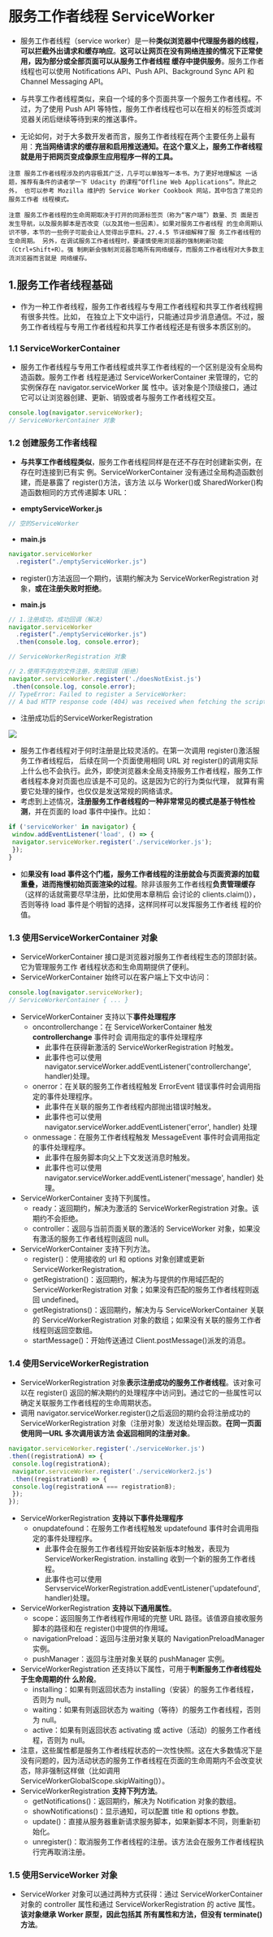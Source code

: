 # 服务工作者线程 ServiceWorker

+ 服务工作者线程（service worker）是一种**类似浏览器中代理服务器的线程，可以拦截外出请求和缓存响应**。**这可以让网页在没有网络连接的情况下正常使用，因为部分或全部页面可以从服务工作者线程 缓存中提供服务**。服务工作者线程也可以使用 Notifications API、Push API、Background Sync API 和 Channel Messaging API。

+ 与共享工作者线程类似，来自一个域的多个页面共享一个服务工作者线程。不过，为了使用 Push API 等特性，服务工作者线程也可以在相关的标签页或浏览器关闭后继续等待到来的推送事件。 
+ 无论如何，对于大多数开发者而言，服务工作者线程在两个主要任务上最有用：**充当网络请求的缓存层和启用推送通知。在这个意义上，服务工作者线程就是用于把网页变成像原生应用程序一样的工具。**

`注意 服务工作者线程涉及的内容极其广泛，几乎可以单独写一本书。为了更好地理解这 一话题，推荐有条件的读者学一下 Udacity 的课程“Offline Web Applications”。除此之外， 也可以参考 Mozilla 维护的 Service Worker Cookbook 网站，其中包含了常见的服务工作者 线程模式。`

`注意 服务工作者线程的生命周期取决于打开的同源标签页（称为“客户端”）数量、页 面是否发生导航，以及服务脚本是否改变（以及其他一些因素）。如果对服务工作者线程 的生命周期认识不够，本节的一些例子可能会让人觉得出乎意料。27.4.5 节详细解释了服 务工作者线程的生命周期。 另外，在调试服务工作者线程时，要谨慎使用浏览器的强制刷新功能（Ctrl+Shift+R）。强 制刷新会强制浏览器忽略所有网络缓存，而服务工作者线程对大多数主流浏览器而言就是 网络缓存。`

## 1.服务工作者线程基础

+ 作为一种工作者线程，服务工作者线程与专用工作者线程和共享工作者线程拥有很多共性。比如， 在独立上下文中运行，只能通过异步消息通信。不过，服务工作者线程与专用工作者线程和共享工作者线程还是有很多本质区别的。

### 1.1 ServiceWorkerContainer

+ 服务工作者线程与专用工作者线程或共享工作者线程的一个区别是没有全局构造函数。服务工作者 线程是通过 ServiceWorkerContainer 来管理的，它的实例保存在 navigator.serviceWorker 属 性中。该对象是个顶级接口，通过它可以让浏览器创建、更新、销毁或者与服务工作者线程交互。

```javascript
console.log(navigator.serviceWorker);
// ServiceWorkerContainer 对象
```

### 1.2 创建服务工作者线程

+ **与共享工作者线程类似**，服务工作者线程同样是在还不存在时创建新实例，在存在时连接到已有实 例。ServiceWorkerContainer 没有通过全局构造函数创建，而是暴露了 register()方法，该方法 以与 Worker()或 SharedWorker()构造函数相同的方式传递脚本 URL：

+ **emptyServiceWorker.js**

```javascript
// 空的ServiceWorker 
```

+ **main.js**

```javascript
navigator.serviceWorker
  .register("./emptyServiceWorker.js")
```

+ register()方法返回一个期约，该期约解决为 ServiceWorkerRegistration 对象，**或在注册失败时拒绝**。

+ **main.js**

```javascript
// 1.注册成功，成功回调（解决）
navigator.serviceWorker
  .register("./emptyServiceWorker.js")
  .then(console.log, console.error);

// ServiceWorkerRegistration 对象

// 2.使用不存在的文件注册，失败回调（拒绝）
navigator.serviceWorker.register('./doesNotExist.js')
 .then(console.log, console.error);
// TypeError: Failed to register a ServiceWorker:
// A bad HTTP response code (404) was received when fetching the script.
```

+ 注册成功后的ServiceWorkerRegistration

![](D:\CodeDemo\vite-demo\service-worker-cache\markdown\img\ServiceWorkerRegistration.png)

+ 服务工作者线程对于何时注册是比较灵活的。在第一次调用 register()激活服务工作者线程后， 后续在同一个页面使用相同 URL 对 register()的调用实际上什么也不会执行。此外，即使浏览器未全局支持服务工作者线程，服务工作者线程本身对页面也应该是不可见的。这是因为它的行为类似代理， 就算有需要它处理的操作，也仅仅是发送常规的网络请求。
+ 考虑到上述情况，**注册服务工作者线程的一种非常常见的模式是基于特性检测**，并在页面的 load 事件中操作。比如：

```javascript
if ('serviceWorker' in navigator) {
 window.addEventListener('load', () => {
 navigator.serviceWorker.register('./serviceWorker.js');
 });
} 
```

+ 如**果没有 load 事件这个门槛，服务工作者线程的注册就会与页面资源的加载重叠，进而拖慢初始页面渲染的过程**。除非该服务工作者线程**负责管理缓存**（这样的话就需要尽早注册，比如使用本章稍后 会讨论的 clients.claim()），否则等待 load 事件是个明智的选择，这样同样可以发挥服务工作者线 程的价值。

### 1.3 使用ServiceWorkerContainer 对象

+ ServiceWorkerContainer 接口是浏览器对服务工作者线程生态的顶部封装。它为管理服务工作 者线程状态和生命周期提供了便利。
+ ServiceWorkerContainer 始终可以在客户端上下文中访问：

```javascript
console.log(navigator.serviceWorker);
// ServiceWorkerContainer { ... }
```

+ ServiceWorkerContainer 支持以下**事件处理程序**
  + oncontrollerchange：在 ServiceWorkerContainer 触发 **controllerchange** 事件时会 调用指定的事件处理程序
    + 此事件在获得新激活的 ServiceWorkerRegistration 时触发。
    + 此事件也可以使用 navigator.serviceWorker.addEventListener('controllerchange', handler)处理。
  + onerror：在关联的服务工作者线程触发 ErrorEvent 错误事件时会调用指定的事件处理程序。
    + 此事件在关联的服务工作者线程内部抛出错误时触发。
    + 此事件也可以使用 navigator.serviceWorker.addEventListener('error', handler) 处理
  + onmessage：在服务工作者线程触发 MessageEvent 事件时会调用指定的事件处理程序。
    + 此事件在服务脚本向父上下文发送消息时触发。
    + 此事件也可以使用 navigator.serviceWorker.addEventListener('message', handler) 处理。
+ ServiceWorkerContainer 支持下列属性。
  + ready：返回期约，解决为激活的 ServiceWorkerRegistration 对象。该期约不会拒绝。
  + controller：返回与当前页面关联的激活的 ServiceWorker 对象，如果没有激活的服务工作者线程则返回 null。
+ ServiceWorkerContainer 支持下列方法。
  + register()：使用接收的 url 和 options 对象创建或更新 ServiceWorkerRegistration。
  + getRegistration()：返回期约，解决为与提供的作用域匹配的 ServiceWorkerRegistration 对象；如果没有匹配的服务工作者线程则返回 undefined。
  + getRegistrations()：返回期约，解决为与 ServiceWorkerContainer 关联的 ServiceWorkerRegistration 对象的数组；如果没有关联的服务工作者线程则返回空数组。
  + startMessage()：开始传送通过 Client.postMessage()派发的消息。

### 1.4 使用ServiceWorkerRegistration

+ ServiceWorkerRegistration 对象**表示注册成功的服务工作者线程**。该对象可以在 register() 返回的解决期约的处理程序中访问到。通过它的一些属性可以确定关联服务工作者线程的生命周期状态。
+ 调用 navigator.serviceWorker.register()之后返回的期约会将注册成功的 ServiceWorkerRegistration 对象（注册对象）发送给处理函数。**在同一页面使用同一URL 多次调用该方法 会返回相同的注册对象**。

```javascript
navigator.serviceWorker.register('./serviceWorker.js')
.then((registrationA) => {
 console.log(registrationA);
 navigator.serviceWorker.register('./serviceWorker2.js')
 .then((registrationB) => {
 console.log(registrationA === registrationB);
 });
}); 
```

+ ServiceWorkerRegistration **支持以下事件处理程序**
  + onupdatefound：在服务工作者线程触发 updatefound 事件时会调用指定的事件处理程序。
    + 此事件会在服务工作者线程开始安装新版本时触发，表现为 ServiceWorkerRegistration. installing 收到一个新的服务工作者线程。
    + 此事件也可以使用 ServserviceWorkerRegistration.addEventListener('updatefound', handler)处理。
+ ServiceWorkerRegistration **支持以下通用属性**。
  + scope：返回服务工作者线程作用域的完整 URL 路径。该值源自接收服务脚本的路径和在 register()中提供的作用域。
  + navigationPreload：返回与注册对象关联的 NavigationPreloadManager 实例。
  + pushManager：返回与注册对象关联的 pushManager 实例。
+ ServiceWorkerRegistration 还支持以下属性，可用于**判断服务工作者线程处于生命周期的什 么阶段**。
  + installing：如果有则返回状态为 installing（安装）的服务工作者线程，否则为 null。
  + waiting：如果有则返回状态为 waiting（等待）的服务工作者线程，否则为 null。
  + active：如果有则返回状态 activating 或 active（活动）的服务工作者线程，否则为 null。
+ 注意，这些属性都是服务工作者线程状态的一次性快照。这在大多数情况下是没有问题的，因为活动状态的服务工作者线程在页面的生命周期内不会改变状态，除非强制这样做（比如调用 ServiceWorkerGlobalScope.skipWaiting()）。
+ ServiceWorkerRegistration **支持下列方法**。
  + getNotifications()：返回期约，解决为 Notification 对象的数组。
  + showNotifications()：显示通知，可以配置 title 和 options 参数。
  + update()：直接从服务器重新请求服务脚本，如果新脚本不同，则重新初始化。
  + unregister()：取消服务工作者线程的注册。该方法会在服务工作者线程执行完再取消注册。

### 1.5 使用ServiceWorker 对象

+ ServiceWorker 对象可以通过两种方式获得：通过 ServiceWorkerContainer 对象的 controller 属性和通过 ServiceWorkerRegistration 的 active 属性。**该对象继承 Worker 原型，因此包括其 所有属性和方法，但没有 terminate()方法**。
